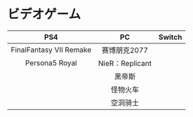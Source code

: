 # ビデオゲーム
PS4  | PC | Switch
 :----: | :----: | :----:
 FinalFantasy VII Remake  | 赛博朋克2077 
 Persona5 Royal  | NieR：Replicant
 | | 黑帝斯
 | | 怪物火车
 | | 空洞骑士
